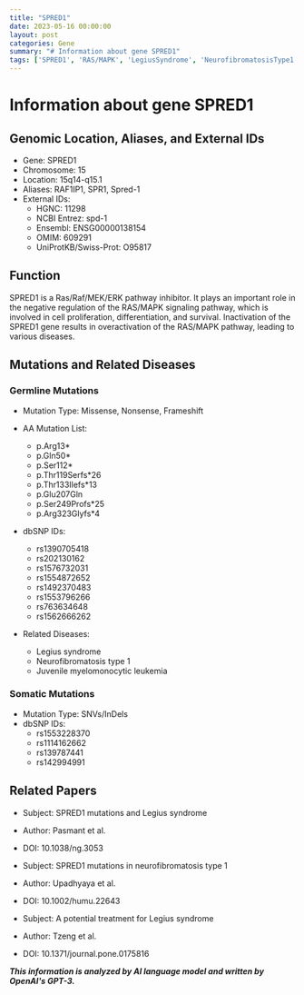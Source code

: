 ```yaml
---
title: "SPRED1"
date: 2023-05-16 00:00:00
layout: post
categories: Gene
summary: "# Information about gene SPRED1"
tags: ['SPRED1', 'RAS/MAPK', 'LegiusSyndrome', 'NeurofibromatosisType1', 'GermlineMutations', 'SomaticMutations', 'Treatment', 'Prognosis']
---
```


# Information about gene SPRED1

## Genomic Location, Aliases, and External IDs
- Gene: SPRED1
- Chromosome: 15
- Location: 15q14-q15.1
- Aliases: RAF1IP1, SPR1, Spred-1
- External IDs: 
    - HGNC: 11298
    - NCBI Entrez:  spd-1
    - Ensembl: ENSG00000138154
    - OMIM: 609291
    - UniProtKB/Swiss-Prot: O95817

    
## Function

SPRED1 is a Ras/Raf/MEK/ERK pathway inhibitor. It plays an important role in the negative regulation of the RAS/MAPK signaling pathway, which is involved in cell proliferation, differentiation, and survival. Inactivation of the SPRED1 gene results in overactivation of the RAS/MAPK pathway, leading to various diseases.


## Mutations and Related Diseases

### Germline Mutations
- Mutation Type: Missense, Nonsense, Frameshift
- AA Mutation List:
    - p.Arg13*
    - p.Gln50*
    - p.Ser112*
    - p.Thr119Serfs*26
    - p.Thr133Ilefs*13
    - p.Glu207Gln
    - p.Ser249Profs*25
    - p.Arg323Glyfs*4
    
- dbSNP IDs:
    - rs1390705418
    - rs202130162
    - rs1576732031
    - rs1554872652
    - rs1492370483
    - rs1553796266
    - rs763634648
    - rs1562666262
   
- Related Diseases:
    - Legius syndrome
    - Neurofibromatosis type 1
    - Juvenile myelomonocytic leukemia
    
    
### Somatic Mutations
- Mutation Type: SNVs/InDels
- dbSNP IDs:
    - rs1553228370
    - rs1114162662
    - rs139787441
    - rs142994991



## Related Papers
- Subject: SPRED1 mutations and Legius syndrome
- Author: Pasmant et al.
- DOI: 10.1038/ng.3053

- Subject: SPRED1 mutations in neurofibromatosis type 1
- Author: Upadhyaya et al.
- DOI: 10.1002/humu.22643

- Subject: A potential treatment for Legius syndrome
- Author: Tzeng et al.
- DOI: 10.1371/journal.pone.0175816

**_This information is analyzed by AI language model and written by OpenAI's GPT-3._**